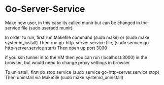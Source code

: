 # Go-Server-Service
Make new user, in this case its called munir but can be changed in the service file (sudo useradd munir)

In order to run, first run Makefile command (sudo make) or (sudo make systemd_install)
Then run go-http-server.service file, (sudo service go-http-server.service start)
Then open up port 3000

if you ssh tunnel in to the VM then you can run (localhost:3000) in the browser, but would need to change proxy settings in browser

To uninstall, first do stop service (sudo service go-http-server.service stop)
Then uninstall via Makefile (sudo make systemd_uninstall)
